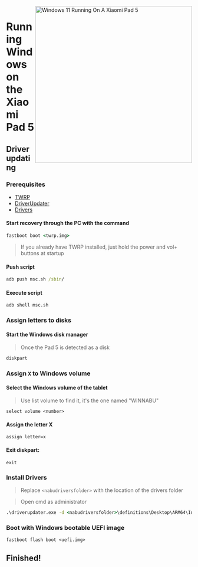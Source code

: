 <img align="right" src="https://raw.githubusercontent.com/erdilS/Port-Windows-11-Xiaomi-Pad-5/main/nabu.png" width="425" alt="Windows 11 Running On A Xiaomi Pad 5">


# Running Windows on the Xiaomi Pad 5

## Driver updating

### Prerequisites

- [TWRP](../../../../releases/1.0)
- [DriverUpdater](https://github.com/WOA-Project/DriverUpdater/releases/latest)
- [Drivers](https://github.com/map220v/MiPad5-Drivers)

#### Start recovery through the PC with the command

```cmd
fastboot boot <twrp.img>
```

> If you already have TWRP installed, just hold the power and vol+ buttons at startup

#### Push script

```cmd
adb push msc.sh /sbin/
```

#### Execute script

```cmd
adb shell msc.sh
```

### Assign letters to disks

#### Start the Windows disk manager

> Once the Pad 5 is detected as a disk

```cmd
diskpart
```


### Assign `X` to Windows volume

#### Select the Windows volume of the tablet
> Use list volume to find it, it's the one named "WINNABU"

```diskpart
select volume <number>
```

#### Assign the letter X
```diskpart
assign letter=x
```

#### Exit diskpart:
```diskpart
exit
```


### Install Drivers

> Replace `<nabudriversfolder>` with the location of the drivers folder

> Open cmd as administrator


```cmd
.\driverupdater.exe -d <nabudriversfolder>\definitions\Desktop\ARM64\Internal\nabu.txt -r <nabudriversfolder> -p X:
```


### Boot with Windows bootable UEFI image

```
fastboot flash boot <uefi.img>
```

## Finished!
